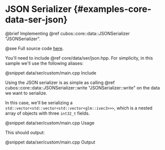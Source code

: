 # JSON Serializer {#examples-core-data-ser-json}

@brief Implementing @ref cubos::core::data::JSONSerializer "JSONSerializer".

@see Full source code [here](https://github.com/GameDevTecnico/cubos/tree/main/core/samples/data/ser/json).

You'll need to include 
@ref core/data/ser/json.hpp. For simplicity, in this sample we'll use
the following aliases:

@snippet data/ser/custom/main.cpp Include

Using the JSON serializer is as simple as calling @ref
cubos::core::data::JSONSerializer::write "JSONSerializer::write" on the data we want to
serialize.

In this case, we'll be serializing a `std::vector<std::vector<std::vector<glm::ivec3>>>`, which is
a nested array of objects with three `int32_t` fields.

@snippet data/ser/custom/main.cpp Usage

This should output:

@snippet data/ser/custom/main.cpp Output
